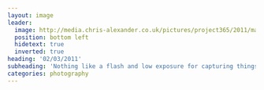 ```yaml
---
layout: image
leader:
  image: http://media.chris-alexander.co.uk/pictures/project365/2011/mar/02/020311.jpg
  position: bottom left
  hidetext: true
  inverted: true
heading: '02/03/2011'
subheading: 'Nothing like a flash and low exposure for capturing things mid-flow'
categories: photography
---
```

